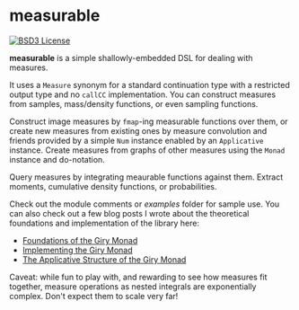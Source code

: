
# measurable

[![BSD3 License](https://img.shields.io/badge/license-BSD3-blue.svg)](https://github.com/jtobin/measurable/blob/master/LICENSE)

**measurable** is a simple shallowly-embedded DSL for dealing with measures.

It uses a `Measure` synonym for a standard continuation type with a restricted
output type and no `callCC` implementation.  You can construct measures from
samples, mass/density functions, or even sampling functions.

Construct image measures by `fmap`-ing measurable functions over them, or
create new measures from existing ones by measure convolution and friends
provided by a simple `Num` instance enabled by an `Applicative` instance.
Create measures from graphs of other measures using the `Monad` instance and
do-notation.

Query measures by integrating meaurable functions against them.  Extract
moments, cumulative density functions, or probabilities.

Check out the module comments or *examples* folder for sample use.  You can
also check out a few blog posts I wrote about the theoretical foundations and
implementation of the library here:

* [Foundations of the Giry Monad][foun]
* [Implementing the Giry Monad][impl]
* [The Applicative Structure of the Giry Monad][appl]

Caveat: while fun to play with, and rewarding to see how measures fit together,
measure operations as nested integrals are exponentially complex.  Don't expect
them to scale very far!

[foun]: https://jtobin.io/giry-monad-foundations
[impl]: https://jtobin.io/giry-monad-implementation
[appl]: https://jtobin.io/giry-monad-applicative

